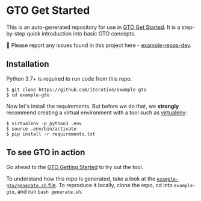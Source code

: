 # GTO Get Started

This is an auto-generated repository for use in
[GTO Get Started](https://github.com/iterative/gto).
It is a step-by-step quick introduction into basic GTO concepts.

🐛 Please report any issues found in this project here -
[example-repos-dev](https://github.com/iterative/example-repos-dev).

## Installation

Python 3.7+ is required to run code from this repo.

```console
$ git clone https://github.com/iterative/example-gto
$ cd example-gto
```

Now let's install the requirements. But before we do that, we **strongly**
recommend creating a virtual environment with a tool such as
[virtualenv](https://virtualenv.pypa.io/en/stable/):

```console
$ virtualenv -p python3 .env
$ source .env/bin/activate
$ pip install -r requirements.txt
```

## To see GTO in action

Go ahead to the [GTO Getting Started](https://github.com/iterative/gto#readme) to try out the tool.

To understand how this repo is generated, take a look at the
[`example-gto/generate.sh` file](https://github.com/iterative/example-repos-dev/blob/add-gto-get-started/example-gto/generate.sh).
To reproduce it locally, clone the repo, cd into `example-gto`, and run `bash generate.sh`.
